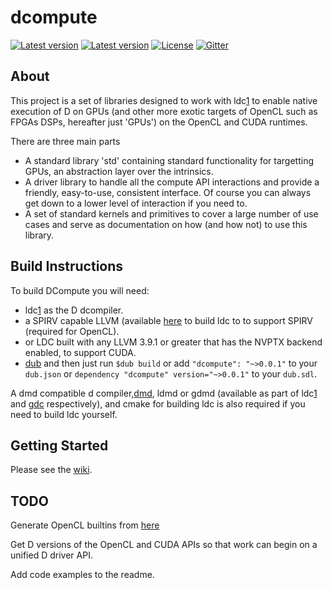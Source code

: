 # dcompute

[![Latest version](https://img.shields.io/dub/v/dcompute.svg)](http://code.dlang.org/packages/dcompute)
[![Latest version](https://img.shields.io/github/tag/libmir/dcompute.svg?maxAge=3600)](http://code.dlang.org/packages/dcompute)
[![License](https://img.shields.io/dub/l/dcompute.svg)](http://code.dlang.org/packages/dcompute)
[![Gitter](https://img.shields.io/gitter/room/libmir/public.svg)](https://gitter.im/libmir/public)

## About

This project is a set of libraries designed to work with ldc[1] to 
enable native execution of D on GPUs (and other more exotic targets of OpenCL such as FPGAs DSPs, hereafter just 'GPUs') on the OpenCL and CUDA runtimes.

There are three main parts 
* A standard library 'std' containing standard functionality for targetting GPUs, an abstraction layer over the intrinsics.
* A driver library to handle all the compute API interactions and provide a friendly, easy-to-use, consistent interface. Of course you can always get down to a lower level of interaction if you need to.
* A set of standard kernels and primitives to cover a large number of use cases and serve as documentation on how (and how not) to use this library.

## Build Instructions

To build DCompute you will need:
* ldc[1] as the D dcompiler.
* a SPIRV capable LLVM (available [here](https://github.com/thewilsonator/llvm/tree/compute) to build ldc to to support SPIRV (required for OpenCL).
* or LDC built with any LLVM 3.9.1 or greater that has the NVPTX backend enabled, to support CUDA.
* [dub](https://github.com/dlang/dub)
and then just run `$dub build` or add `"dcompute": "~>0.0.1"` to your `dub.json` or `dependency "dcompute" version="~>0.0.1"` to your `dub.sdl`.

A dmd compatible d compiler,[dmd](https://github.com/dlang/dmd), ldmd or gdmd (available as part of ldc[1] and [gdc](https://github.com/D-Programming-GDC/GDC) respectively), and cmake for building ldc is also required if you need to build ldc yourself.
 
## Getting Started

Please see the [wiki](https://github.com/libmir/dcompute/wiki).

## TODO

Generate OpenCL builtins from [here](https://github.com/KhronosGroup/SPIR-Tools/wiki/SPIR-2.0-built-in-functions)

Get D versions of the OpenCL and CUDA APIs so that work can begin on a unified D driver API.

Add code examples to the readme.

[1]: https://github.com/ldc-developers/ldc
